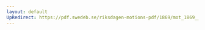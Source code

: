```yaml
---
layout: default
UpRedirect: https://pdf.swedeb.se/riksdagen-motions-pdf/1869/mot_1869__ak__00180/mot_1869__ak__00180_002.pdf
---
```

